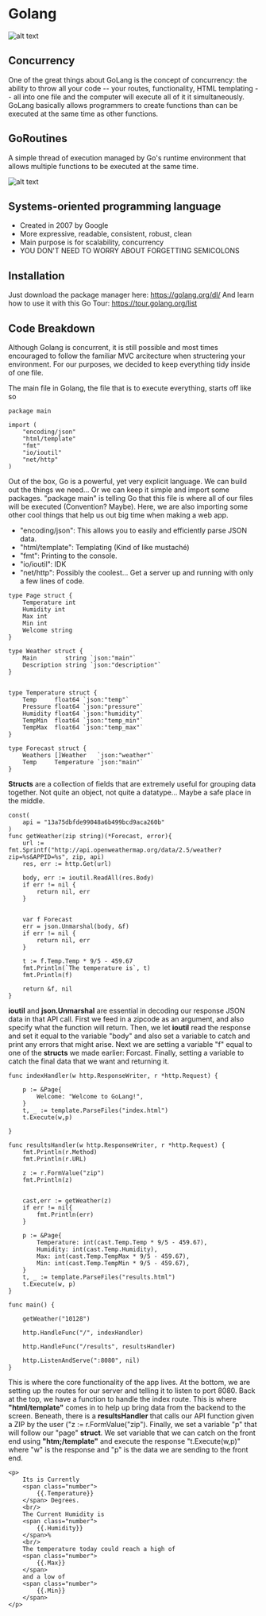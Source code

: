 # Golang
![alt text](https://memecrunch.com/meme/BFP6K/go-go-power-rangers/image.gif?w=473&c=1 "Logo Title Text 1")
## Concurrency
One of the great things about GoLang is the concept of concurrency: the ability to throw all your code -- your routes, functionality, HTML templating -- all into one file and the computer will execute all of it it simultaneously. GoLang basically allows programmers to create functions than can be executed at the same time as other functions. 
 
## GoRoutines 

A simple thread of execution managed by Go's runtime environment that allows multiple functions to be executed at the same time. 

![alt text](https://media.giphy.com/media/5aLrlDiJPMPFS/giphy.gif "Logo Title Text 2")

## Systems-oriented programming language
- Created in 2007 by Google
- More expressive, readable, consistent, robust, clean
- Main purpose is for scalability, concurrency
- YOU DON'T NEED TO WORRY ABOUT FORGETTING SEMICOLONS

## Installation
Just download the package manager here: https://golang.org/dl/
And learn how to use it with this Go Tour: https://tour.golang.org/list

## Code Breakdown

Although Golang is concurrent, it is still possible and most times encouraged to follow 
the familiar MVC arcitecture when structering your environment. For our purposes, we decided
to keep everything tidy inside of one file.

The main file in Golang, the file that is to execute everything, starts off like so

```
package main

import (
	"encoding/json"
	"html/template"
	"fmt"
	"io/ioutil"
	"net/http"
)
```

Out of the box, Go is a powerful, yet very explicit language. We can build out the things we need... Or we can keep it simple and import some packages. "package main" is telling Go that this file is where all of our files will be executed (Convention? Maybe). Here, we are also importing some other cool things that help us out big time when making a web app. 

* "encoding/json": This allows you to easily and efficiently parse JSON data.
* "html/template": Templating (Kind of like mustaché)
* "fmt": Printing to the console.
* "io/ioutil": IDK
* "net/http": Possibly the coolest... Get a server up and running with only a few lines of code.

```
type Page struct {
  	Temperature int
  	Humidity int
  	Max int
  	Min int
  	Welcome string
}

type Weather struct {
	Main        string `json:"main"`
	Description string `json:"description"`
}


type Temperature struct {
	Temp     float64 `json:"temp"`
	Pressure float64 `json:"pressure"`
	Humidity float64 `json:"humidity"`
	TempMin  float64 `json:"temp_min"`
	TempMax  float64 `json:"temp_max"`
}

type Forecast struct {
	Weathers []Weather   `json:"weather"`
	Temp     Temperature `json:"main"`
}
```

**Structs** are a collection of fields that are extremely useful for grouping data together. Not quite an object, not quite a datatype... Maybe a safe place in the middle.

```
const(
    api = "13a75dbfde99048a6b499bcd9aca260b"
)
func getWeather(zip string)(*Forecast, error){
	url := fmt.Sprintf("http://api.openweathermap.org/data/2.5/weather?zip=%s&APPID=%s", zip, api)
	res, err := http.Get(url)

	body, err := ioutil.ReadAll(res.Body)
	if err != nil {
		return nil, err
	}


	var f Forecast
	err = json.Unmarshal(body, &f)
	if err != nil {
		return nil, err
	}

	t := f.Temp.Temp * 9/5 - 459.67
	fmt.Println(`The temperature is`, t)
	fmt.Println(f)

	return &f, nil
}
```

**ioutil** and **json.Unmarshal** are essential in decoding our response JSON data in that API call.
First we feed in a zipcode as an argument, and also specify what the function will return. Then, we let **ioutil** read the response and set it equal to the variable "body" and also set a variable to catch and print any errors that might arise. Next we are setting a variable "f" equal to one of the **structs** we made earlier: Forcast. Finally, setting a variable to catch the final data that we want and returning it. 

```
func indexHandler(w http.ResponseWriter, r *http.Request) {

    p := &Page{
        Welcome: "Welcome to GoLang!",
    }
    t, _ := template.ParseFiles("index.html")
    t.Execute(w,p)

}
 
func resultsHandler(w http.ResponseWriter, r *http.Request) {
    fmt.Println(r.Method)
	fmt.Println(r.URL)

  	z := r.FormValue("zip")
  	fmt.Println(z)
	

    cast,err := getWeather(z)
    if err != nil{
    	fmt.Println(err) 
    }

    p := &Page{
        Temperature: int(cast.Temp.Temp * 9/5 - 459.67),
        Humidity: int(cast.Temp.Humidity),
        Max: int(cast.Temp.TempMax * 9/5 - 459.67),
        Min: int(cast.Temp.TempMin * 9/5 - 459.67),
    }
    t, _ := template.ParseFiles("results.html")
    t.Execute(w, p)
}

func main() {

	getWeather("10128")

	http.HandleFunc("/", indexHandler)

	http.HandleFunc("/results", resultsHandler)

	http.ListenAndServe(":8080", nil)
}
```
This is where the core functionality of the app lives. At the bottom, we are setting up the routes for our server and telling it to listen to port 8080. Back at the top, we have a function to handle the index route. This is where **"html/template"** comes in to help up bring data from the backend to the screen. Beneath, there is a **resultsHandler** that calls our API function given a ZIP by the user ("z := r.FormValue("zip"). Finally, we set a variable "p" that will follow our "page" **struct**. We set variable that we can catch on the front end using **"htm;/template"** and execute the response "t.Execute(w,p)" where "w" is the response and "p" is the data we are sending to the front end. 



```
<p> 
	Its is Currently
	<span class="number">	
		{{.Temperature}}
	</span> Degrees. 
	<br/>
	The Current Humidity is 
	<span class="number">
		{{.Humidity}}
	</span>% 
	<br/>
	The temperature today could reach a high of 
	<span class="number">
		{{.Max}}
	</span> 
	and a low of 
	<span class="number">
		{{.Min}}
	</span>
</p>

```